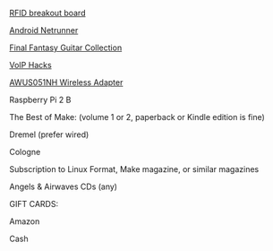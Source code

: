 [RFID breakout board](http://www.adafruit.com/product/364)

[Android Netrunner](www.amazon.com/Android-Netrunner-The-Card-Game/dp/1616614609/)

[Final Fantasy Guitar Collection](http://www.amazon.com/Final-Fantasy-Guitar-Solo-Collection/dp/4285132869/)

[VoIP Hacks](http://www.amazon.com/VoIP-Hacks-Tools-Internet-Telephony-ebook/dp/B002SR2QJG/)

[AWUS051NH Wireless Adapter](http://www.amazon.com/Alfa-AWUS051NH-802-11a-Wireless-9dBi/dp/B003YH1X48)

Raspberry Pi 2 B

The Best of Make: (volume 1 or 2, paperback or Kindle edition is fine)

Dremel (prefer wired)

Cologne

Subscription to Linux Format, Make magazine, or similar magazines

Angels & Airwaves CDs (any)

GIFT CARDS:

Amazon

Cash
